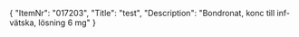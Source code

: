 {
  "ItemNr": "017203",
  "Title": "test",
  "Description": "Bondronat, konc till inf-vätska, lösning 6 mg"
}